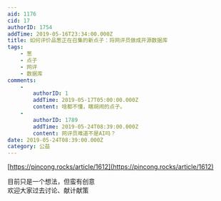 ```yaml
---
aid: 1176
cid: 17
authorID: 1754
addTime: 2019-05-16T23:34:00.000Z
title: 如何评价品葱正在召集的新点子：将网评员做成开源数据库
tags:
    - 葱
    - 点子
    - 网评
    - 数据库
comments:
    -
        authorID: 1
        addTime: 2019-05-17T05:00:00.000Z
        content: 啥都不懂，瞎胡闹的点子。
    -
        authorID: 1789
        addTime: 2019-05-24T08:39:00.000Z
        content: 网评员难道不是AI吗？
date: 2019-05-24T08:39:00.000Z
category: 公益
---
```


[https://pincong.rocks/article/1612](https://pincong.rocks/article/1612)

目前只是一个想法，但蛮有创意  
欢迎大家过去讨论、献计献策
